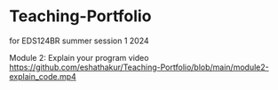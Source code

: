 # Teaching-Portfolio
for EDS124BR summer session 1 2024

Module 2:
Explain your program video
https://github.com/eshathakur/Teaching-Portfolio/blob/main/module2-explain_code.mp4
